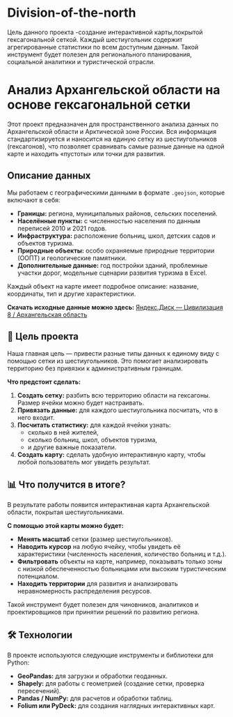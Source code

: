 # Division-of-the-north
Цель данного проекта -создание интерактивной карты,покрытой гексагональной сеткой. Каждый шестиугольник содержит агрегированные статистики по всем доступным данным. Такой инструмент будет полезен для регионального планирования, социальной аналитики и туристической отрасли.


# Анализ Архангельской области на основе гексагональной сетки

Этот проект предназначен для пространственного анализа данных по Архангельской области и Арктической зоне России. Вся информация стандартизируется и наносится на единую сетку из шестиугольников (гексагонов), что позволяет сравнивать самые разные данные на одной карте и находить «пустоты» или точки для развития.

##  Описание данных

Мы работаем с географическими данными в формате `.geojson`, которые включают в себя:

*   **Границы:** региона, муниципальных районов, сельских поселений.
*   **Населённые пункты:** с численностью населения по данным переписей 2010 и 2021 годов.
*   **Инфраструктура:** расположение больниц, школ, детских садов и объектов туризма.
*   **Природные объекты:** особо охраняемые природные территории (ООПТ) и геологические памятники.
*   **Дополнительные данные:** год постройки зданий, проблемные участки дорог, модельные сценарии развития туризма в Excel.

Каждый объект на карте имеет подробное описание: название, координаты, тип и другие характеристики.

**Скачать исходные данные можно здесь:** [Яндекс.Диск — Цивилизация 8 / Архангельская область](https://disk.yandex.ru/d/4B3XzydLvD6nwQ)

## 🎯 Цель проекта

Наша главная цель — привести разные типы данных к единому виду с помощью сетки из шестиугольников. Это помогает анализировать территорию без привязки к административным границам.

**Что предстоит сделать:**

1.  **Создать сетку:** разбить всю территорию области на гексагоны. Размер ячейки можно будет настраивать.
2.  **Привязать данные:** для каждого шестиугольника посчитать, что в него входит.
3.  **Посчитать статистику:** для каждой ячейки узнать:
    *   сколько в ней жителей,
    *   сколько больниц, школ, объектов туризма,
    *   и другие важные показатели.
4.  **Создать карту:** сделать удобную интерактивную карту, чтобы любой пользователь мог увидеть результат.

## 📊 Что получится в итоге?

В результате работы появится интерактивная карта Архангельской области, покрытая шестиугольниками.

**С помощью этой карты можно будет:**

*   **Менять масштаб** сетки (размер шестиугольников).
*   **Наводить курсор** на любую ячейку, чтобы увидеть её характеристики (численность населения, количество больниц и т.д.).
*   **Фильтровать** объекты на карте, например, показывать только зоны с низкой обеспеченностью больницами или высоким туристическим потенциалом.
*   **Находить территории** для развития и анализировать неравномерность распределения ресурсов.

Такой инструмент будет полезен для чиновников, аналитиков и проектировщиков при принятии решений по развитию региона.

## 🛠️ Технологии

В проекте используются следующие инструменты и библиотеки для Python:

*   **GeoPandas:** для загрузки и обработки геоданных.
*   **Shapely:** для работы с геометрией (создание сетки, проверка пересечений).
*   **Pandas / NumPy:** для расчетов и обработки таблиц.
*   **Folium или PyDeck:** для создания наглядных интерактивных карт.

